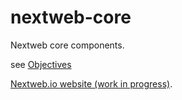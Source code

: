 nextweb-core
============

Nextweb core components.

see [Objectives](http://slicnet.com/mxrogm/mxrogm/apps/edit/docs/7/5/doc/nextweb_objectives)

[Nextweb.io website (work in progress)](http://nextweb.io).